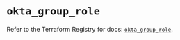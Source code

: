 # `okta_group_role`

Refer to the Terraform Registry for docs: [`okta_group_role`](https://registry.terraform.io/providers/okta/okta/4.13.1/docs/resources/group_role).

